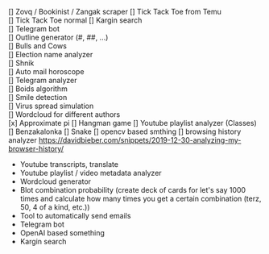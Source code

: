 [] Zovq / Bookinist / Zangak scraper
[] Tick Tack Toe from Temu  
[] Tick Tack Toe normal
[] Kargin search  
[] Telegram bot  
[] Outline generator (#, ##, ...)  
[] Bulls and Cows  
[] Election name analyzer  
[] Shnik  
[] Auto mail horoscope  
[] Telegram analyzer  
[] Boids algorithm  
[] Smile detection  
[] Virus spread simulation  
[] Wordcloud for different authors  
[x] Approximate pi 
[] Hangman game
[] Youtube playlist analyzer (Classes)
[] Benzakalonka
[] Snake
[] opencv based smthing
[] browsing history analyzer https://davidbieber.com/snippets/2019-12-30-analyzing-my-browser-history/

- Youtube transcripts, translate
- Youtube playlist / video metadata analyzer 
- Wordcloud generator
- Blot combination probability (create deck of cards for let's say 1000 times and calculate how many times you get a certain combination (terz, 50, 4 of a kind, etc.))
- Tool to automatically send emails  
- Telegram bot  
- OpenAI based something
- Kargin search